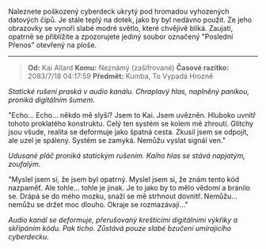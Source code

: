 Naleznete poškozený cyberdeck ukrytý pod hromadou vyhozených datových čipů. Je stále teplý na dotek, jako by byl nedávno použit. Ze jeho obrazovky se vynoří slabé modré světlo, které chvějivě bliká. Zaujatí, opatrně se přiblížíte a zpozorujete jediný soubor označený "Poslední Přenos" otevřený na ploše.

---

> **Od:** Kai Allard
> **Komu:** Neznámý (zašifrované)
> **Časové razítko:** 2083/7/18 04:17:59
> **Předmět:** Kumba, To Vypadá Hrozně

_Statické rušení praská v audio kanálu. Chraplavý hlas, naplněný panikou, proniká digitálním šumem._

"Echo... Echo... někdo mě slyší? Jsem to Kai. Jsem uvězněn. Hluboko uvnitř tohoto proklatého konstruktu. Celý ten systém se kolem mě zhroutí. Glitchy jsou všude, realita se deformuje jako špatná cesta. Zkusil jsem se odpojit, ale uzel je spálený. Systém se zamyká. Nemůžu vyslat signál ven."

_Udusané pláč proniká statickým rušením. Kaiho hlas se stává napjatým, zoufalým._

"Myslel jsem si, že jsem byl opatrný. Myslel jsem si, že znám tento kód nazpaměť. Ale tohle... tohle je jinak. Je to jako by to mělo vědomí a bránilo se. Drápá se do mého mozku, snaží se mě strhnout dovnitř. Nemůžu... nemůžu se držet moc dlouho. Okraje se rozmazávají..."

_Audio kanál se deformuje, přerušovaný kreštícími digitálními výkřiky a skřípáním kódu. Pak ticho. Zůstává pouze slabé bzučení umírajícího cyberdecku._
